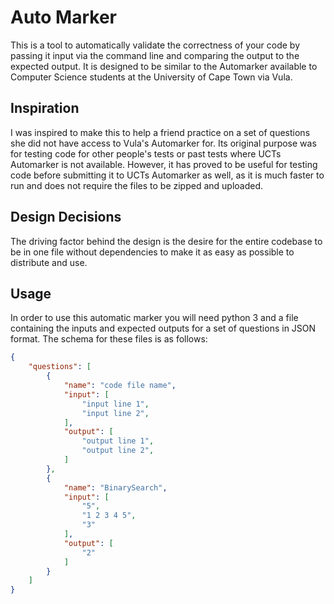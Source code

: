 # Auto Marker
This is a tool to automatically validate the correctness of your code by passing it input via the command line and comparing the output to the expected output. It is designed to be similar to the Automarker available to Computer Science students at the University of Cape Town via Vula.
## Inspiration
I was inspired to make this to help a friend practice on a set of questions she did not have access to Vula's Automarker for. Its original purpose was for testing code for other people's tests or past tests where UCTs Automarker is not available.
However, it has proved to be useful for testing code before submitting it to UCTs Automarker as well, as it is much faster to run and does not require the files to be zipped and uploaded.
## Design Decisions
The driving factor behind the design is the desire for the entire codebase to be in one file without dependencies to make it as easy as possible to distribute and use.
## Usage
In order to use this automatic marker you will need python 3 and a file containing the inputs and expected outputs for a set of questions in JSON format. The schema for these files is as follows:
```json
{
	"questions": [
		{
			"name": "code file name",
			"input": [
				"input line 1",
				"input line 2",
			],
			"output": [
				"output line 1",
				"output line 2",
			]
		},
		{
			"name": "BinarySearch",
			"input": [
				"5",
				"1 2 3 4 5",
				"3"
			],
			"output": [
				"2"
			]
		}
	]
}
```